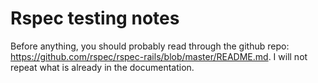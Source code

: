 Rspec testing notes
=====================
Before anything, you should probably read through the github repo: https://github.com/rspec/rspec-rails/blob/master/README.md. I will not repeat what is already in the documentation.
